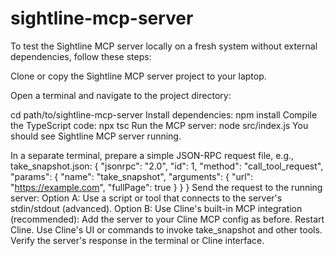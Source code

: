 # sightline-mcp-server

To test the Sightline MCP server locally on a fresh system without external dependencies, follow these steps:

Clone or copy the Sightline MCP server project to your laptop.

Open a terminal and navigate to the project directory:

cd path/to/sightline-mcp-server
Install dependencies:
npm install
Compile the TypeScript code:
npx tsc
Run the MCP server:
node src/index.js
You should see Sightline MCP server running.

In a separate terminal, prepare a simple JSON-RPC request file, e.g., take_snapshot.json:
{
  "jsonrpc": "2.0",
  "id": 1,
  "method": "call_tool_request",
  "params": {
    "name": "take_snapshot",
    "arguments": {
      "url": "https://example.com",
      "fullPage": true
    }
  }
}
Send the request to the running server:
Option A: Use a script or tool that connects to the server's stdin/stdout (advanced).
Option B: Use Cline's built-in MCP integration (recommended):
Add the server to your Cline MCP config as before.
Restart Cline.
Use Cline's UI or commands to invoke take_snapshot and other tools.
Verify the server's response in the terminal or Cline interface.




